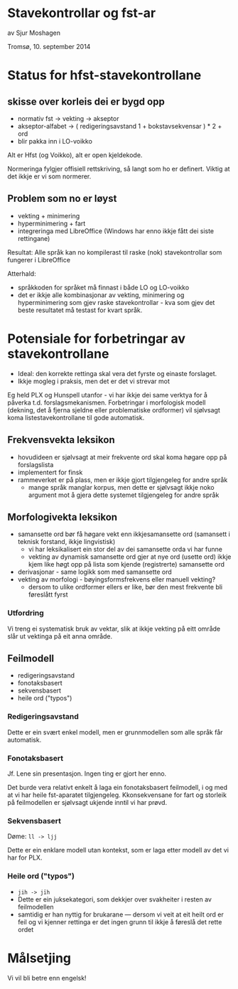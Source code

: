# Stavekontrollar og fst-ar


av Sjur Moshagen


Tromsø, 10. september 2014


# Status for hfst-stavekontrollane


## skisse over korleis dei er bygd opp
* normativ fst -> vekting -> akseptor
* akseptor-alfabet -> ( redigeringsavstand 1 + bokstavsekvensar ) * 2 + ord
* blir pakka inn i LO-voikko


Alt er Hfst (og Voikko), alt er open kjeldekode.


Normeringa fylgjer offisiell rettskriving, så langt som ho er definert. Viktig
at det ikkje er vi som normerer.


## Problem som no er løyst
* vekting + minimering
* hyperminimering + fart
* integreringa med LibreOffice (Windows har enno ikkje fått dei siste rettingane)


Resultat:
Alle språk kan no kompilerast til raske (nok) stavekontrollar som fungerer i
LibreOffice


Atterhald:
* språkkoden for språket må finnast i både LO og LO-voikko
* det er ikkje alle kombinasjonar av vekting, minimering og hyperminimering som
  gjev raske stavekontrollar - kva som gjev det beste resultatet må testast for
  kvart språk.


# Potensiale for forbetringar av stavekontrollane


* Ideal: den korrekte rettinga skal vera det fyrste og einaste forslaget.
* Ikkje mogleg i praksis, men det er det vi strevar mot


Eg held PLX og Hunspell utanfor - vi har ikkje dei same verktya for å påverka
t.d. forslagsmekanismen. Forbetringar i morfologisk modell (dekning, det å
fjerna sjeldne eller problematiske ordformer) vil sjølvsagt koma
listestavekontrollane til gode automatisk.


## Frekvensvekta leksikon


* hovudideen er sjølvsagt at meir frekvente ord skal koma høgare opp på
  forslagslista
* implementert for finsk
* rammeverket er på plass, men er ikkje gjort tilgjengeleg for andre språk
    * mange språk manglar korpus, men dette er sjølvsagt ikkje noko argument mot å
   gjera dette systemet tilgjengeleg for andre språk


## Morfologivekta leksikon


* samansette ord bør få høgare vekt enn ikkjesamansette ord (samansett i teknisk
  forstand, ikkje lingvistisk)
    * vi har leksikalisert ein stor del av dei samansette orda vi har funne
    * vekting av dynamisk samansette ord gjer at nye ord (usette ord) ikkje kjem
   like høgt opp på lista som kjende (registrerte) samansette ord
* derivasjonar - same logikk som med samansette ord
* vekting av morfologi - bøyingsformsfrekvens eller manuell vekting?
    * dersom to ulike ordformer ellers er like, bør den mest frekvente bli
   føreslått fyrst


### Utfordring


Vi treng ei systematisk bruk av vektar, slik at ikkje vekting på eitt område
slår ut vektinga på eit anna område.


## Feilmodell


* redigeringsavstand
* fonotaksbasert
* sekvensbasert
* heile ord ("typos")


### Redigeringsavstand


Dette er ein svært enkel modell, men er grunnmodellen som alle språk får
automatisk.


### Fonotaksbasert


Jf. Lene sin presentasjon. Ingen ting er gjort her enno.


Det burde vera relativt enkelt å laga ein fonotaksbasert feilmodell, i og med at
vi har heile fst-aparatet tilgjengeleg. Kkonsekvensane for fart og storleik på
feilmodellen er sjølvsagt ukjende inntil vi har prøvd.


### Sekvensbasert


Døme: `ll -> ljj`


Dette er ein enklare modell utan kontekst, som er laga etter modell av det vi
har for PLX.


### Heile ord ("typos")


* `jih -> jïh`
* Dette er ein juksekategori, som dekkjer over svakheiter i resten av feilmodellen
* samtidig er han nyttig for brukarane — dersom vi veit at eit heilt ord er feil
  og vi kjenner rettinga er det ingen grunn til ikkje å føreslå det rette ordet


# Målsetjing


Vi vil bli betre enn engelsk!
